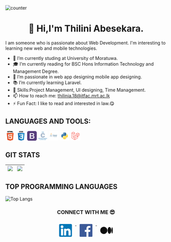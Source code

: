 

![counter](https://en9zihyhtv85u02.m.pipedream.net)

<h1 align="center">👋 Hi,I'm Thilini Abesekara.</h1>
I am someone who is passionate about Web Development. I'm interesting to learning new web and mobile technologies.


- 🏫 I’m currently studing at University of Moratuwa.
- 🎓 I’m currently reading for BSC Hons Information Technology and Management Degree.
- 💞️ I’m passionate in web app designing mobile app designing.
- 📚 I’m currently learning Laravel.
- 🎯 Skills:Project Management, UI designing, Time Management.
- 📫 How to reach me: thilinia.18@itfac.mrt.ac.lk
- ⚡ Fun Fact: I like to read and interested in law.😋


## LANGUAGES AND TOOLS:
<code><img height="30" src="https://raw.githubusercontent.com/github/explore/80688e429a7d4ef2fca1e82350fe8e3517d3494d/topics/html/html.png"></code>
<code><img height="30" src="https://raw.githubusercontent.com/github/explore/80688e429a7d4ef2fca1e82350fe8e3517d3494d/topics/css/css.png"></code>
<code><img height="30" src="https://raw.githubusercontent.com/github/explore/80688e429a7d4ef2fca1e82350fe8e3517d3494d/topics/bootstrap/bootstrap.png"></code>
<code><img height="30" src="https://raw.githubusercontent.com/github/explore/80688e429a7d4ef2fca1e82350fe8e3517d3494d/topics/c/c.png"></code>
<code><img height="30" src="https://raw.githubusercontent.com/github/explore/80688e429a7d4ef2fca1e82350fe8e3517d3494d/topics/java/java.png"></code>
<code><img height="30" src="https://raw.githubusercontent.com/github/explore/80688e429a7d4ef2fca1e82350fe8e3517d3494d/topics/python/python.png"></code>
<code><img height="30" src="https://raw.githubusercontent.com/github/explore/80688e429a7d4ef2fca1e82350fe8e3517d3494d/topics/laravel/laravel.png"></code>
## GIT STATS
<img src="https://github-readme-stats.vercel.app/api?username=Abesekara-AWADTM&&show_icons=true&count_private=true&theme=radical"/>|<img src="https://github-readme-streak-stats.herokuapp.com/?user=Abesekara-AWADTM&theme=radical"/>|
|---|---|

## TOP PROGRAMMING LANGUAGES
![Top Langs](https://github-readme-stats.vercel.app/api/top-langs/?username=Abesekara-AWADTM&theme=radical&title_color=8E2DE2&text_color=fff)

<h3 align="center">CONNECT WITH ME 😎 </h3>
<p align="center">
<a href="https://www.linkedin.com/in/thilini-abesekara/"> 
 <img src="./linkdin.png" alt="linkedin" height="40" style="vertical-align:top; margin:10px">
 </a>
  <a href="https://www.facebook.com/thilini.abesekara.1/" target="_blank" rel="noopener noreferrer"> 
<img src="./Facebook.png" alt="facebook" height="40" style="vertical-align:top; margin:10px">
</a>
  <a href="https://thiliniabesekara.medium.com/"> 
<img src="./medium.png" alt="medium" height="40" style="vertical-align:top; margin:10px">
</a>

</p>
